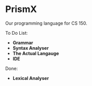 # PrismX

Our programming language for CS 150.

To Do List:
  - <b>Grammar</b>
  - <b>Syntax Analyser</b>
  - <b>The Actual Langauge</b>
  - <b>IDE</b>

Done:
  - <b>Lexical Analyser</b>
